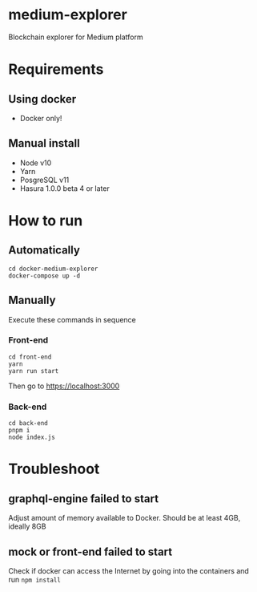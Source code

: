# medium-explorer
Blockchain explorer for Medium platform

# Requirements

## Using docker
- Docker only!

## Manual install
- Node v10
- Yarn
- PosgreSQL v11
- Hasura 1.0.0 beta 4 or later

# How to run
## Automatically

```
cd docker-medium-explorer
docker-compose up -d
```

## Manually
Execute these commands in sequence

### Front-end

```
cd front-end
yarn
yarn run start
```

Then go to [https://localhost:3000](https://localhost:3000)

### Back-end

```
cd back-end
pnpm i
node index.js
```

# Troubleshoot

## graphql-engine failed to start
Adjust amount of memory available to Docker. Should be at least 4GB, ideally 8GB

## mock or front-end failed to start
Check if docker can access the Internet by going into the containers and run `npm install`